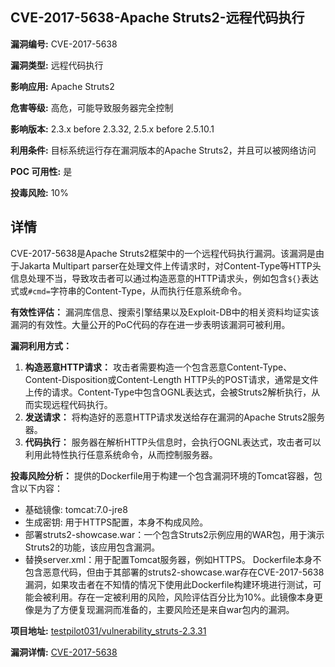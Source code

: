 ## CVE-2017-5638-Apache Struts2-远程代码执行

**漏洞编号:** CVE-2017-5638

**漏洞类型:** 远程代码执行

**影响应用:** Apache Struts2

**危害等级:** 高危，可能导致服务器完全控制

**影响版本:** 2.3.x before 2.3.32, 2.5.x before 2.5.10.1

**利用条件:** 目标系统运行存在漏洞版本的Apache Struts2，并且可以被网络访问

**POC 可用性:** 是

**投毒风险:** 10%

## 详情

CVE-2017-5638是Apache Struts2框架中的一个远程代码执行漏洞。该漏洞是由于Jakarta Multipart parser在处理文件上传请求时，对Content-Type等HTTP头信息处理不当，导致攻击者可以通过构造恶意的HTTP请求头，例如包含`${}`表达式或`#cmd=`字符串的Content-Type，从而执行任意系统命令。

**有效性评估：**
漏洞库信息、搜索引擎结果以及Exploit-DB中的相关资料均证实该漏洞的有效性。大量公开的PoC代码的存在进一步表明该漏洞可被利用。

**漏洞利用方式：**
1.  **构造恶意HTTP请求：**  攻击者需要构造一个包含恶意Content-Type、Content-Disposition或Content-Length HTTP头的POST请求，通常是文件上传的请求。Content-Type中包含OGNL表达式，会被Struts2解析执行，从而实现远程代码执行。
2.  **发送请求：** 将构造好的恶意HTTP请求发送给存在漏洞的Apache Struts2服务器。
3.  **代码执行：**  服务器在解析HTTP头信息时，会执行OGNL表达式，攻击者可以利用此特性执行任意系统命令，从而控制服务器。

**投毒风险分析：**
提供的Dockerfile用于构建一个包含漏洞环境的Tomcat容器，包含以下内容：
*   基础镜像: tomcat:7.0-jre8
*   生成密钥: 用于HTTPS配置，本身不构成风险。
*   部署struts2-showcase.war：一个包含Struts2示例应用的WAR包，用于演示Struts2的功能，该应用包含漏洞。
*   替换server.xml：用于配置Tomcat服务器，例如HTTPS。
Dockerfile本身不包含恶意代码，但由于其部署的struts2-showcase.war存在CVE-2017-5638漏洞，如果攻击者在不知情的情况下使用此Dockerfile构建环境进行测试，可能会被利用。存在一定被利用的风险，风险评估百分比为10%。此镜像本身更像是为了方便复现漏洞而准备的，主要风险还是来自war包内的漏洞。

**项目地址:** [testpilot031/vulnerability_struts-2.3.31](https://github.com/testpilot031/vulnerability_struts-2.3.31)

**漏洞详情:** [CVE-2017-5638](https://nvd.nist.gov/vuln/detail/CVE-2017-5638)